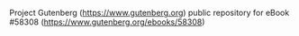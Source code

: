 Project Gutenberg (https://www.gutenberg.org) public repository for
eBook #58308 (https://www.gutenberg.org/ebooks/58308)
